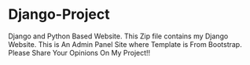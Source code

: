 # Django-Project
Django and Python Based Website.
This Zip file contains my Django Website.
This is An Admin Panel Site where Template is From Bootstrap.
Please Share Your Opinions On My Project!!
